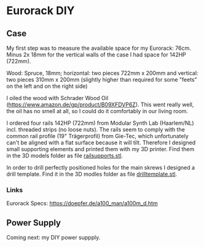# Eurorack DIY

## Case

My first step was to measure the available space for my Eurorack: 76cm. Minus 2x 18mm for the vertical walls of the case I had space for 142HP (722mm).

Wood: Spruce, 18mm; horizontal: two pieces 722mm x 200mm and vertical: two pieces 310mm x 200mm (slightly higher than required for some "feets" on the left and on the right side)

I oiled the wood with Schrader Wood Oil (https://www.amazon.de/gp/product/B09XFDVP6Z). This went really well, the oil has no smell at all, so I could do it comfortably in our living room.

I ordered four rails 142HP (722mm) from Modular Synth Lab (Haarlem/NL) incl. threaded strips (no loose nuts). The rails seem to comply with the common rail profile (19" Trägerprofil) from Gie-Tec, which unfortunately can't be aligned with a flat surface because it will tilt. Therefore I designed small supporting elements and printed them with my 3D printer. Find them in the 3D models folder as file [railsupports.stl](3dmodels/railsupports.stl).

In order to drill perfectly positioned holes for the main skrews I designed a drill template. Find it in the 3D modles folder as file [drilltemplate.stl](3dmodels/drilltemplate.stl).

### Links
Eurorack Specs: https://doepfer.de/a100_man/a100m_d.htm


## Power Supply

Coming next: my DIY power suppply.
